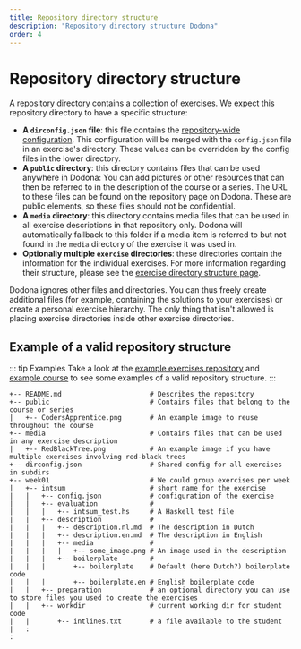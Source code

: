 ```yaml
---
title: Repository directory structure
description: "Repository directory structure Dodona"
order: 4
---
```


# Repository directory structure

A repository directory contains a collection of exercises. We expect this repository directory to have a specific structure:

- **A `dirconfig.json` file**: this file contains the [repository-wide configuration](/en/references/exercise-config). This configuration will be merged with the `config.json` file in an exercise's directory. These values can be overridden by the config files in the lower directory.
- **A `public` directory**: this directory contains files that can be used anywhere in Dodona:
You can add pictures or other resources that can then be referred to in the description of the course or a series. The URL to these files can be found on the repository page on Dodona. These are public elements, so these files should not be confidential.
- **A `media` directory**: this directory contains media files that can be used in all exercise descriptions in that repository only. Dodona will automatically fallback to this folder if a media item is referred to but not found in the `media` directory of the exercise it was used in.
- **Optionally multiple `exercise` directories**: these directories contain the information for the individual exercises. For more information regarding their structure, please see the [exercise directory structure page](/en/references/exercise-directory-structure).

Dodona ignores other files and directories. You can thus freely create additional files (for example, containing the solutions to your exercises) or create a personal exercise hierarchy. The only thing that isn't allowed is placing exercise directories inside other exercise directories.

## Example of a valid repository structure

::: tip Examples
Take a look at the [example exercises repository](https://github.com/dodona-edu/example-exercises) and [example course](https://dodona.be/en/courses/358/) to see some examples of a valid repository structure.
:::

```
+-- README.md                      # Describes the repository
+-- public                         # Contains files that belong to the course or series
|   +-- CodersApprentice.png       # An example image to reuse throughout the course
+-- media                          # Contains files that can be used in any exercise description
|   +-- RedBlackTree.png           # An example image if you have multiple exercises involving red-black trees
+-- dirconfig.json                 # Shared config for all exercises in subdirs
+-- week01                         # We could group exercises per week
|   +-- intsum                     # short name for the exercise
|   |   +-- config.json            # configuration of the exercise
|   |   +-- evaluation             #
|   |   |   +-- intsum_test.hs     # A Haskell test file
|   |   +-- description            #
|   |   |   +-- description.nl.md  # The description in Dutch
|   |   |   +-- description.en.md  # The description in English
|   |   |   +-- media              #
|   |   |   |   +-- some_image.png # An image used in the description
|   |   |   +-- boilerplate        #
|   |   |       +-- boilerplate    # Default (here Dutch?) boilerplate code
|   |   |       +-- boilerplate.en # English boilerplate code
|   |   +-- preparation            # an optional directory you can use to store files you used to create the exercises
|   |   +-- workdir                # current working dir for student code
|   |       +-- intlines.txt       # a file available to the student
|   :
:
```

